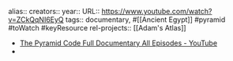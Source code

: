 alias::
creators::
year:: 
URL:: https://www.youtube.com/watch?v=ZCkQqNI6EyQ
tags:: documentary, #[[Ancient Egypt]] #pyramid #toWatch #keyResource 
rel-projects:: [[Adam's Atlas]] 


- [The Pyramid Code Full Documentary All Episodes - YouTube](https://www.youtube.com/watch?v=ZCkQqNI6EyQ)
-